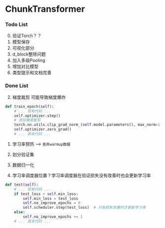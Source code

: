# ChunkTransformer

### Todo List
0. 验证Torch？？
1. 模型保存
2. 可视化部分
3. d_block整除问题
4. 加入多级Pooling
5. 增加对比模型
6. 类型提示和文档完善


### Done List


2. 梯度裁剪 可能导致梯度爆炸
```python
def train_epoch(self):
    # ... 现有代码 ...
    self.optimizer.step()
    # 添加梯度裁剪
    torch.nn.utils.clip_grad_norm_(self.model.parameters(), max_norm=1.0)
    self.optimizer.zero_grad()
    # ... 其余代码 ...
```

1. 学习率预热 --> `舍弃warmup数据`

2. 划分验证集
3. 数据归一化
4. 学习率调度器位置？学习率调度器在验证损失没有改善时也会更新学习率
```python
def test(self):
    # ... 现有代码 ...
    if test_loss < self.min_loss:
        self.min_loss = test_loss
        self.no_improve_epochs = 0
        self.scheduler.step(test_loss)  # 只有损失改善时才更新学习率
    else:
        self.no_improve_epochs += 1
    # ... 其余代码 ...
```

